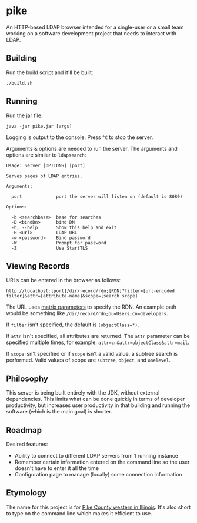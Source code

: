 # pike

An HTTP-based LDAP browser intended for a single-user or a small team working on a software development project that needs to interact with LDAP.

## Building

Run the build script and it'll be built:

    ./build.sh

## Running

Run the jar file:

    java -jar pike.jar [args]

Logging is output to the console. Press `^C` to stop the server.

Arguments & options are needed to run the server. The arguments and options are similar to `ldapsearch`:

```
Usage: Server [OPTIONS] [port]

Serves pages of LDAP entries.

Arguments:

  port             port the server will listen on (default is 8080)

Options:

  -b <searchbase>  base for searches
  -D <bindDn>      bind DN
  -h, --help       Show this help and exit
  -H <url>         LDAP URL
  -w <password>    Bind password
  -W               Prompt for password
  -Z               Use StartTLS
```

## Viewing Records

URLs can be entered in the browser as follows:

    http://localhost:[port]/dir/record/rdn;[RDN]?filter=[url-encoded filter]&attr=[attribute-name]&scope=[search scope]

The URL uses [matrix parameters](https://www.w3.org/DesignIssues/MatrixURIs.html) to specify the RDN. An example path would be something like `/dir/record/rdn;ou=Users;cn=developers`.

If `filter` isn't specified, the default is `(objectClass=*)`.

If `attr` isn't specified, all attributes are returned. The `attr` parameter can be specified multiple times, for example: `attr=cn&attr=objectClass&attr=mail`.

If `scope` isn't specified or if `scope` isn't a valid value, a subtree search is performed. Valid values of scope are `subtree`, `object`, and `onelevel`.

## Philosophy

This server is being built entirely with the JDK, without external dependencies. This limits what can be done quickly in terms of developer productivity, but increases user productivity in that building and running the software (which is the main goal) is shorter.

## Roadmap

Desired features:

* Ability to connect to different LDAP servers from 1 running instance
* Remember certain information entered on the command line so the user doesn't have to enter it all the time
* Configuration page to manage (locally) some connection information

## Etymology

The name for this project is for [Pike County western in Illinois](https://en.wikipedia.org/wiki/Pike_County,_Illinois). It's also short to type on the command line which makes it efficient to use.